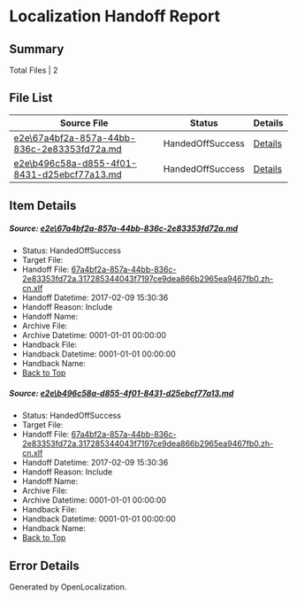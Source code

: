 # <a name='report-top'></a> Localization Handoff Report

## Summary
 Total Files | 2

## File List
 Source File | Status | Details 
 ----------- | ------ | ------- 
 [e2e\67a4bf2a-857a-44bb-836c-2e83353fd72a.md](https://github.com/OpenLocalizationTestOrg/ol-test0/blob/20a43aed8421af8b3638e8b6eb76151b56a5558a/e2e/67a4bf2a-857a-44bb-836c-2e83353fd72a.md) | HandedOffSuccess | [Details](#804f9ce3f366c9d02eac9ea556c2e274e17347522)
 [e2e\b496c58a-d855-4f01-8431-d25ebcf77a13.md](https://github.com/OpenLocalizationTestOrg/ol-test0/blob/20a43aed8421af8b3638e8b6eb76151b56a5558a/e2e/b496c58a-d855-4f01-8431-d25ebcf77a13.md) | HandedOffSuccess | [Details](#804f9ce3f366c9d02eac9ea556c2e274e17347523)

## Item Details
##### <a name='804f9ce3f366c9d02eac9ea556c2e274e17347522'></a> Source: [e2e\67a4bf2a-857a-44bb-836c-2e83353fd72a.md](https://github.com/OpenLocalizationTestOrg/ol-test0/blob/20a43aed8421af8b3638e8b6eb76151b56a5558a/e2e/67a4bf2a-857a-44bb-836c-2e83353fd72a.md)
* Status: HandedOffSuccess
* Target File: 
* Handoff File: [67a4bf2a-857a-44bb-836c-2e83353fd72a.317285344043f7197ce9dea866b2965ea9467fb0.zh-cn.xlf](https://github.com/OpenLocalizationTestOrg/ol-test0-handoff/blob/74a6bcc82c6daa95c6746aeb90ecb8decb57ea68/ol-handoff/OpenLocalizationTestOrg/ol-test0-zhcn/shujia/ht/67a4bf2a-857a-44bb-836c-2e83353fd72a.317285344043f7197ce9dea866b2965ea9467fb0.zh-cn.xlf)
* Handoff Datetime: 2017-02-09 15:30:36
* Handoff Reason: Include
* Handoff Name: 
* Archive File: 
* Archive Datetime: 0001-01-01 00:00:00
* Handback File: 
* Handback Datetime: 0001-01-01 00:00:00
* Handback Name: 
* [Back to Top](#report-top)

##### <a name='804f9ce3f366c9d02eac9ea556c2e274e17347523'></a> Source: [e2e\b496c58a-d855-4f01-8431-d25ebcf77a13.md](https://github.com/OpenLocalizationTestOrg/ol-test0/blob/20a43aed8421af8b3638e8b6eb76151b56a5558a/e2e/b496c58a-d855-4f01-8431-d25ebcf77a13.md)
* Status: HandedOffSuccess
* Target File: 
* Handoff File: [67a4bf2a-857a-44bb-836c-2e83353fd72a.317285344043f7197ce9dea866b2965ea9467fb0.zh-cn.xlf](https://github.com/OpenLocalizationTestOrg/ol-test0-handoff/blob/74a6bcc82c6daa95c6746aeb90ecb8decb57ea68/ol-handoff/OpenLocalizationTestOrg/ol-test0-zhcn/shujia/ht/67a4bf2a-857a-44bb-836c-2e83353fd72a.317285344043f7197ce9dea866b2965ea9467fb0.zh-cn.xlf)
* Handoff Datetime: 2017-02-09 15:30:36
* Handoff Reason: Include
* Handoff Name: 
* Archive File: 
* Archive Datetime: 0001-01-01 00:00:00
* Handback File: 
* Handback Datetime: 0001-01-01 00:00:00
* Handback Name: 
* [Back to Top](#report-top)


## Error Details

Generated by OpenLocalization.
